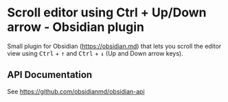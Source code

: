 # Scroll editor using Ctrl + Up/Down arrow - Obsidian plugin

Small plugin for Obsidian (https://obsidian.md) that lets you scroll the editor view using <kbd>Ctrl</kbd> + <kbd>↑</kbd> and <kbd>Ctrl</kbd> + <kbd>↓</kbd> (Up and Down arrow keys).

## API Documentation

See https://github.com/obsidianmd/obsidian-api
